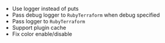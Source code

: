 * Use logger instead of puts
* Pass debug logger to `RubyTerraform` when debug specified
* Pass logger to `RubyTerraform`
* Support plugin cache
* Fix color enable/disable
